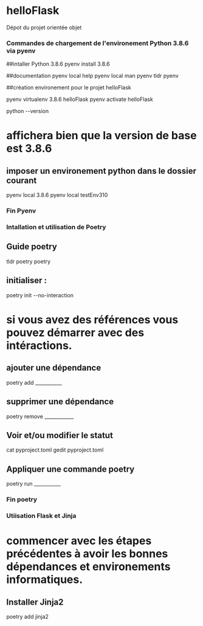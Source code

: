 # helloFlask
Dépot du projet orientée objet 


### Commandes de chargement de l'environement Python 3.8.6 via pyenv

##intaller Python 3.8.6
pyenv install 3.8.6


##documentation pyenv local
help pyenv local
man pyenv 
tldr pyenv

##création environement pour le projet helloFlask

pyenv virtualenv 3.8.6 helloFlask
pyenv activate helloFlask

python --version 
# affichera bien que la version de base est 3.8.6

## imposer un environement python dans le dossier courant
pyenv local 3.8.6
pyenv local testEnv310

### Fin Pyenv 


### Intallation et utilisation de Poetry

## Guide poetry
tldr poetry
poetry

## initialiser :
poetry init --no-interaction
# si vous avez des références vous pouvez démarrer avec des intéractions.

## ajouter une dépendance
poetry add ___________

## supprimer une dépendance
poetry remove ____________

## Voir et/ou modifier le statut
cat pyproject.toml
gedit pyproject.toml

## Appliquer une commande poetry
poetry run ___________

### Fin poetry



### Utiisation Flask et Jinja
# commencer avec les étapes précédentes à avoir les bonnes dépendances et environements informatiques.

## Installer Jinja2
poetry add jinja2









